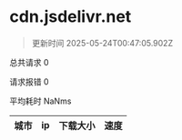
  # cdn.jsdelivr.net

  > 更新时间 2025-05-24T00:47:05.902Z
  
  总共请求 0

  请求报错 0

  平均耗时 NaNms

|城市|ip|下载大小|速度|
|-----|----------|---|---|

  